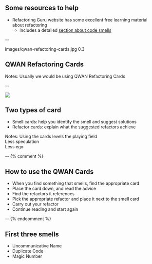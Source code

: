 ## Some resources to help

+ Refactoring Guru website has some excellent free learning material about refactoring
  + Includes a detailed [section about code smells](https://refactoring.guru/refactoring/smells)

--

<backgroundimage>images/qwan-refactoring-cards.jpg</backgroundimage>
<backgroundimageopacity>0.3</backgroundimageopacity>

## QWAN Refactoring Cards

Notes: Usually we would be using QWAN Refactoring Cards  

--

<img src="{{ site.github.url }}/images/smells-refactoring-cards-sample.png">

## Two types of card

+ Smell cards: help you identify the smell and suggest solutions
+ Refactor cards: explain what the suggested refactors achieve

Notes: Using the cards levels the playing field  
    Less speculation  
    Less ego  

--
{% comment %}
## How to use the QWAN Cards

+ When you find something that smells, find the appropriate card
+ Place the card down, and read the advice
+ Find the refactors it references
+ Pick the appropriate refactor and place it next to the smell card
+ Carry out your refactor
+ Continue reading and start again

--
{% endcomment %}
## First three smells

+ Uncommunicative Name
+ Duplicate Code
+ Magic Number
